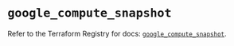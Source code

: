 # `google_compute_snapshot`

Refer to the Terraform Registry for docs: [`google_compute_snapshot`](https://registry.terraform.io/providers/hashicorp/google-beta/6.23.0/docs/resources/google_compute_snapshot).
